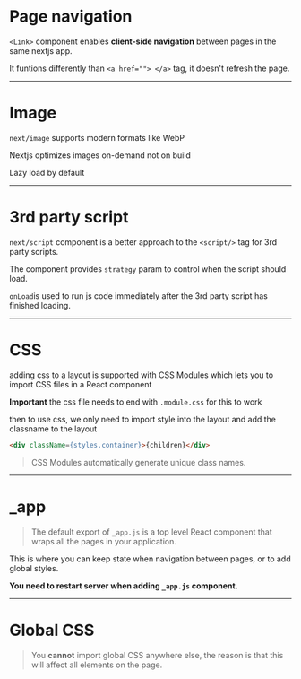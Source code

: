 # Page navigation
`<Link>` component enables **client-side navigation** between pages in the same nextjs app.

It funtions differently than `<a href=""> </a>` tag, it doesn't refresh the page.

---
# Image
`next/image` supports modern formats like WebP

Nextjs optimizes images on-demand not on build

Lazy load by default

---
# 3rd party script
`next/script` component is a better approach to the `<script/>` tag for 3rd party scripts.

The component provides `strategy` param to control when the script should load.

`onLoad`is used to run js code immediately after the 3rd party script has finished loading. 

---
# CSS
adding css to a layout is supported with CSS Modules which lets you to import CSS files in a React component

**Important** the css file needs to end with `.module.css` for this to work

then to use css, we only need to import style into the layout and add the classname to the layout 

```html
<div className={styles.container}>{children}</div>
```

> CSS Modules automatically generate unique class names.

--- 

# _app

> The default export of `_app.js` is a top level React component that wraps all the pages in your application.

This is where you can keep state when navigation between pages, or to add global styles. 

**You need to restart server when adding `_app.js` component.**

--- 

# Global CSS

> You **cannot** import global CSS anywhere else, the reason is that this will affect all elements on the page. 